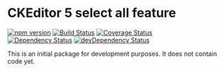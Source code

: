 CKEditor 5 select all feature
===========================

[![npm version](https://badge.fury.io/js/%40ckeditor%2Fckeditor5-select-all.svg)](https://www.npmjs.com/package/@ckeditor/ckeditor5-select-all)
[![Build Status](https://travis-ci.org/ckeditor/ckeditor5-select-all.svg?branch=master)](https://travis-ci.org/ckeditor/ckeditor5-select-all)
[![Coverage Status](https://coveralls.io/repos/github/ckeditor/ckeditor5-select-all/badge.svg?branch=master)](https://coveralls.io/github/ckeditor/ckeditor5-select-all?branch=master)
<br>
[![Dependency Status](https://david-dm.org/ckeditor/ckeditor5-select-all/status.svg)](https://david-dm.org/ckeditor/ckeditor5-select-all)
[![devDependency Status](https://david-dm.org/ckeditor/ckeditor5-select-all/dev-status.svg)](https://david-dm.org/ckeditor/ckeditor5-select-all?type=dev)

This is an initial package for development purposes. It does not contain code yet.
